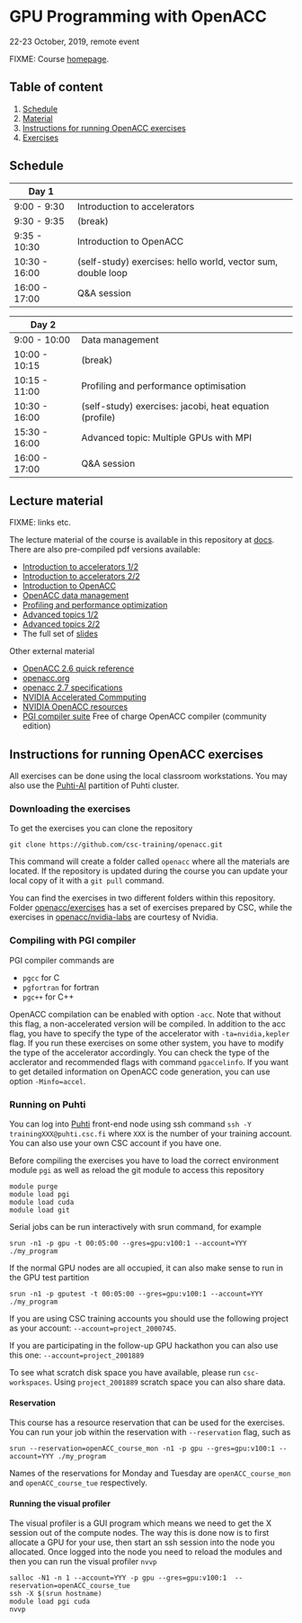 # GPU Programming with OpenACC

22-23 October, 2019, remote event

FIXME: Course [homepage](https://www.csc.fi/web/training/-/gpu-openacc-2019).


## Table of content

1. [Schedule](#schedule)
1. [Material](#lecture-material)
1. [Instructions for running OpenACC exercises](#instructions-for-running-openacc-exercises)
1. [Exercises](https://github.com/csc-training/openacc/tree/master/exercises)


## Schedule

| Day 1         |                              |
| ------------- | ----------------------------
|  9:00 -  9:30 | Introduction to accelerators
|  9:30 -  9:35 | (break)
|  9:35 - 10:30 | Introduction to OpenACC
| 10:30 - 16:00 | (self-study) exercises: hello world, vector sum, double loop
| 16:00 - 17:00 | Q&A session

| Day 2         |                              |
| ------------- | ----------------------------
|  9:00 - 10:00 | Data management
| 10:00 - 10:15 | (break)
| 10:15 - 11:00 | Profiling and performance optimisation
| 10:30 - 16:00 | (self-study) exercises: jacobi, heat equation (profile)
| 15:30 - 16:00 | Advanced topic: Multiple GPUs with MPI
| 16:00 - 17:00 | Q&A session


## Lecture material

FIXME: links etc.

The lecture material of the course is available in this repository at
[docs](/docs). There are also pre-compiled pdf versions available:
* [Introduction to accelerators 1/2](https://a3s.fi/openacc-10-2019/01-a-GPU-intro.pdf)
* [Introduction to accelerators 2/2](https://a3s.fi/openacc-10-2019/01-b-parallel-concepts.pdf)
* [Introduction to OpenACC](https://a3s.fi/openacc-10-2019/02-OpenACC-intro.pdf)
* [OpenACC data management](https://a3s.fi/openacc-10-2019/03-OpenACC-data.pdf)
* [Profiling and performance optimization](https://a3s.fi/openacc-10-2019/04-Profiling-GPUs.pdf)
* [Advanced topics 1/2](https://a3s.fi/openacc-10-2019/05-async-routine.pdf)
* [Advanced topics 2/2](https://a3s.fi/openacc-10-2019/06-interoperability.pdf)
* The full set of [slides](https://a3s.fi/openacc-10-2019/openacc-2019.pdf)


Other external material
- [OpenACC 2.6 quick reference](https://www.openacc.org/sites/default/files/inline-files/OpenACC%20API%202.6%20Reference%20Guide.pdf)
- [openacc.org](http://www.openacc.org)
- [openacc 2.7 specifications](https://www.openacc.org/sites/default/files/inline-files/OpenACC.2.7.pdf)
- [NVIDIA Accelerated Commputing](https://developer.nvidia.com/accelerated-computing)
- [NVIDIA OpenACC resources](https://developer.nvidia.com/openacc)
- [PGI compiler suite](http://www.pgroup.com/) Free of charge OpenACC compiler
  (community edition)


## Instructions for running OpenACC exercises

All exercises can be done using the local classroom workstations. You may also
use the [Puhti-AI](https://docs.csc.fi) partition of Puhti cluster.


### Downloading the exercises

To get the exercises you can clone the repository

```shell
git clone https://github.com/csc-training/openacc.git
```

This command will create a folder called `openacc` where all the materials are
located. If the repository is updated during the course you can update your
local copy of it with a `git pull` command.

You can find the exercises in two different folders within this repository.
Folder [openacc/exercises](/exercises/) has a set of exercises prepared by
CSC, while the exercises in [openacc/nvidia-labs](/nvidia-labs/) are courtesy
of Nvidia.


### Compiling with PGI compiler

PGI compiler commands are

- `pgcc` for C
- `pgfortran` for fortran
- `pgc++` for C++

OpenACC compilation can be enabled with option `-acc`. Note that without this
flag, a non-accelerated version will be compiled. In addition to the acc flag,
you have to specify the type of the accelerator with `-ta=nvidia,kepler` flag.
If you run these exercises on some other system, you have to modify the type
of the accelerator accordingly. You can check the type of the acclerator and
recommended flags with command `pgaccelinfo`. If you want to get detailed
information on OpenACC code generation, you can use option `-Minfo=accel`.


### Running on Puhti

You can log into [Puhti](https://docs.csc.fi/#computing/overview/) front-end
node using ssh command `ssh -Y trainingXXX@puhti.csc.fi` where `XXX` is the
number of your training account. You can also use your own CSC account if you
have one.

Before compiling the exercises you have to load the correct environment module
`pgi` as well as reload the git module to access this repository

```shell
module purge
module load pgi
module load cuda
module load git
```

Serial jobs can be run interactively with srun command, for example

```shell
srun -n1 -p gpu -t 00:05:00 --gres=gpu:v100:1 --account=YYY ./my_program
```

If the normal GPU nodes are all occupied, it can also make sense to run in the
GPU test partition

```shell
srun -n1 -p gputest -t 00:05:00 --gres=gpu:v100:1 --account=YYY ./my_program
```

If you are using CSC training accounts you should use the following project as
your account:
`--account=project_2000745`.

If you are participating in the follow-up GPU hackathon you can also use this
one:
`--account=project_2001889`

To see what scratch disk space you have available, please run
`csc-workspaces`. Using `project_2001889` scratch space you can also share
data.


#### Reservation

This course has a resource reservation that can be used for the exercises. You
can run your job within the reservation with `--reservation` flag, such as

```shell
srun --reservation=openACC_course_mon -n1 -p gpu --gres=gpu:v100:1 --account=YYY ./my_program
```

Names of the reservations for Monday and Tuesday are `openACC_course_mon` and
`openACC_course_tue` respectively.


#### Running the visual profiler

The visual profiler is a GUI program which means we need to get the X session
out of the compute nodes. The way this is done now is to first allocate a GPU
for your use, then start an ssh session into the node you allocated. Once
logged into the node you need to reload the modules and then you can run the
visual profiler `nvvp`

```shell
salloc -N1 -n 1 --account=YYY -p gpu --gres=gpu:v100:1  --reservation=openACC_course_tue
ssh -X $(srun hostname)
module load pgi cuda
nvvp
```
